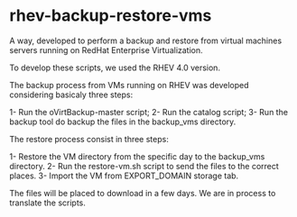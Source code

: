 # rhev-backup-restore-vms
A way, developed to perform a backup and restore from virtual machines servers running on RedHat Enterprise Virtualization.

To develop these scripts, we used the RHEV 4.0 version.

The backup process from VMs running on RHEV was developed considering basicaly three steps:

  1- Run the oVirtBackup-master script;
  2- Run the catalog script;
  3- Run the backup tool do backup the files in the backup_vms directory.
  
The restore process consist in three steps:
  
  1- Restore the VM directory from the specific day to the backup_vms directory.
  2- Run the restore-vm.sh script to send the files to the correct places.
  3- Import the VM from EXPORT_DOMAIN storage tab.
  
  
  The files will be placed to download in a few days. We are in process to translate the scripts.

